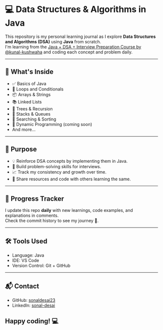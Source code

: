 # 💻 Data Structures & Algorithms in Java

This repository is my personal learning journal as I explore **Data Structures and Algorithms (DSA)** using **Java** from scratch.  
I'm learning from the [Java + DSA + Interview Preparation Course by @kunal-kushwaha](https://www.youtube.com/playlist?list=PL9gnSGHSqcnr_DxHsP7AW9ftq0AtAyYqJ) and coding each concept and problem daily.

---

## 🚀 What's Inside

- ✅ Basics of Java
- 🔁 Loops and Conditionals
- 📦 Arrays & Strings
- 📚 Linked Lists
- 🌲 Trees & Recursion
- 🔗 Stacks & Queues
- 🔢 Searching & Sorting
- 🧠 Dynamic Programming (coming soon)
- And more...

---

## 📌 Purpose

- 💡 Reinforce DSA concepts by implementing them in Java.
- 🧠 Build problem-solving skills for interviews.
- 📈 Track my consistency and growth over time.
- 🔗 Share resources and code with others learning the same.

---

## 📅 Progress Tracker

I update this repo **daily** with new learnings, code examples, and explanations in comments.  
Check the commit history to see my journey 👣.

---

## 🛠 Tools Used

- Language: Java
- IDE: VS Code
- Version Control: Git + GitHub

---

## 📬 Contact

- GitHub: [sonaldesai23](https://github.com/sonaldesai23)
- LinkedIn: [sonal-desai]( https://www.linkedin.com/in/sonal-desai-b80759289 )

## Happy coding! 💻
